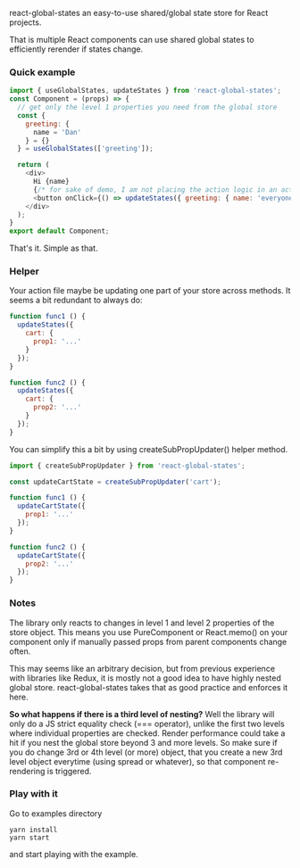 react-global-states an easy-to-use shared/global state store for React projects.

That is multiple React components can use shared global states to efficiently rerender if states change.

### Quick example

```js
import { useGlobalStates, updateStates } from 'react-global-states';
const Component = (props) => {
  // get only the level 1 properties you need from the global store
  const {
    greeting: {
      name = 'Dan'
    } = {}
  } = useGlobalStates(['greeting']);

  return (
    <div>
      Hi {name}
      {/* for sake of demo, I am not placing the action logic in an action file */}
      <button onClick={() => updateStates({ greeting: { name: 'everyone' }})}>Greet everyone</button>
    </div>
  );
}
export default Component;
```

That's it. Simple as that.

### Helper

Your action file maybe be updating one part of your store across methods. It seems a bit redundant to always do:

```js
function func1 () {
  updateStates({
    cart: {
      prop1: '...'
    }
  });
}

function func2 () {
  updateStates({
    cart: {
      prop2: '...'
    }
  });
}
```

You can simplify this a bit by using createSubPropUpdater() helper method.

```js
import { createSubPropUpdater } from 'react-global-states';

const updateCartState = createSubPropUpdater('cart');

function func1 () {
  updateCartState({
    prop1: '...'
  });
}

function func2 () {
  updateCartState({
    prop2: '...'
  });
}
```

### Notes

The library only reacts to changes in level 1 and level 2 properties of the store object. This means you use PureComponent or React.memo() on your component only if manually passed props from parent components change often. 

This may seems like an arbitrary decision, but from previous experience with libraries like Redux, it is mostly not a good idea to have highly nested global store. react-global-states takes that as good practice and enforces it here.

**So what happens if there is a third level of nesting?**
Well the library will only do a JS strict equality check (=== operator), unlike the first two levels where individual properties are checked. Render performance could take a hit if you nest the global store beyond 3 and more levels.
So make sure if you do change 3rd or 4th level (or more) object, that you create a new 3rd level object everytime (using spread or whatever), so that component re-rendering is triggered.

### Play with it

Go to examples directory
```
yarn install
yarn start
```
and start playing with the example.
